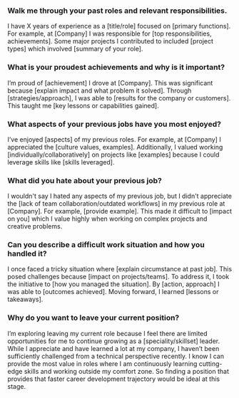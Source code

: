 ### Walk me through your past roles and relevant responsibilities.
I have X years of experience as a [title/role] focused on [primary functions]. For example, at [Company] I was responsible for [top responsibilities, achievements]. Some major projects I contributed to included [project types] which involved [summary of your role].

### What is your proudest achievements and why is it important?
I’m proud of [achievement] I drove at [Company]. This was significant because [explain impact and what problem it solved]. Through [strategies/approach], I was able to [results for the company or customers]. This taught me [key lessons or capabilities gained].

### What aspects of your previous jobs have you most enjoyed?
I’ve enjoyed [aspects] of my previous roles. For example, at [Company] I appreciated the [culture values, examples]. Additionally, I valued working [individually/collaboratively] on projects like [examples] because I could leverage skills like [skills leveraged].

### What did you hate about your previous job?
I wouldn't say I hated any aspects of my previous job, but I didn't appreciate the [lack of team collaboration/outdated workflows] in my previous role at [Company]. For example, [provide example]. This made it difficult to [impact on you] which I value highly when working on complex projects and creative problems.

### Can you describe a difficult work situation and how you handled it?
I once faced a tricky situation where [explain circumstance at past job]. This posed challenges because [impact on projects/teams]. To address it, I took the initiative to [how you managed the situation]. By [action, approach] I was able to [outcomes achieved]. Moving forward, I learned [lessons or takeaways].

### Why do you want to leave your current position?
I’m exploring leaving my current role because I feel there are limited opportunities for me to continue growing as a [speciality/skillset] leader. While I appreciate and have learned a lot at my company, I haven’t been sufficiently challenged from a technical perspective recently. I know I can provide the most value in roles where I am continuously learning cutting-edge skills and working outside my comfort zone. So finding a position that provides that faster career development trajectory would be ideal at this stage.

